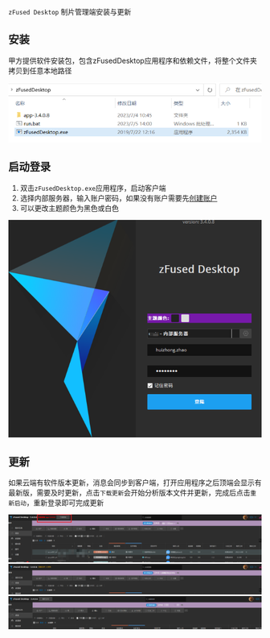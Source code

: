 `zFused Desktop` 制片管理端安装与更新

## 安装
甲方提供软件安装包，包含zFusedDesktop应用程序和依赖文件，将整个文件夹拷贝到任意本地路径

![](../images/install/package.png)


## 启动登录
1. 双击`zFusedDesktop.exe`应用程序，启动客户端
2. 选择内部服务器，输入账户密码，如果没有账户需要先[创建账户](/desktop/member/user.md)
3. 可以更改主题颜色为黑色或白色

![](../images/install/launch.png ':size=450')

## 更新
如果云端有软件版本更新，消息会同步到客户端，打开应用程序之后顶端会显示有最新版，需要及时更新，点击`下载更新`会开始分析版本文件并更新，完成后点击`重新启动`，重新登录即可完成更新

![](../images/install/refresh.png ':size=900')
![](../images/install/refresh_ing.png ':size=900')
![](../images/install/refresh_ed.png ':size=900')
